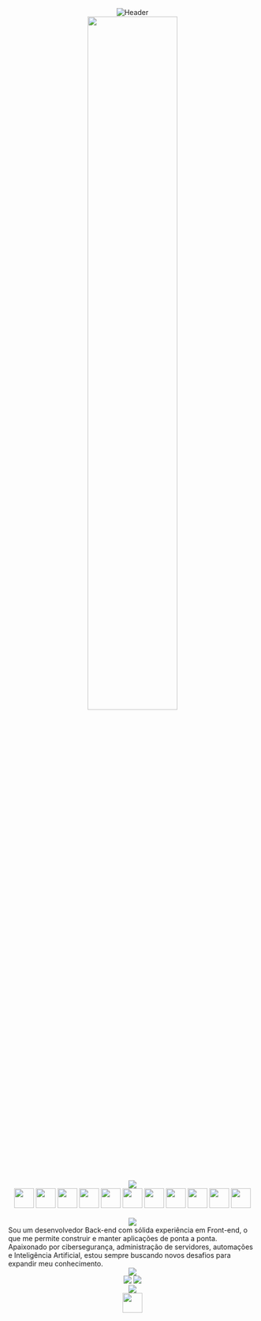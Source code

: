<div align="center">
  <img src="https://capsule-render.vercel.app/api?type=waving&height=300&color=gradient:0,000000,50,303030,100,000000&fontColor=ffffff&text=Miguel%20B.%20Pinotti&fontSize=60&animation=fadeIn&desc=Back-end%20%7C%20Front-end%20%7C%20Cibersegurança%20%7C%20Automação%20%7C%20IA&descAlign=50&descAlignY=70" alt="Header"/>
</div>
<div align="center">
  <img src="https://i.pinimg.com/originals/b0/98/33/b09833472bdae26a0b637ea79fadd09e.gif" width="60%" />
</div>

<br>
<div align="center">
  <img src="https://readme-typing-svg.demolab.com?font=Fira+Code&size=30&color=FFFFFF&center=true&vCenter=true&width=300&lines=Ferramentas"/>
</div>
<div align="center">
  <img height="40" width="40" src="https://cdn.simpleicons.org/html5/FFFFFF" />
  <img height="40" width="40" src="https://cdn.simpleicons.org/css/FFFFFF" />
  <img height="40" width="40" src="https://cdn.simpleicons.org/javascript/FFFFFF" />
  <img height="40" width="40" src="https://cdn.simpleicons.org/nodedotjs/FFFFFF" />
  <img height="40" width="40" src="https://cdn.simpleicons.org/python/FFFFFF" />
  <img height="40" width="40" src="https://cdn.simpleicons.org/selenium/FFFFFF" />
  <img height="40" width="40" src="https://cdn.simpleicons.org/php/FFFFFF" />
  <img height="40" width="40" src="https://cdn.simpleicons.org/mysql/FFFFFF" />
  <img height="40" width="40" src="https://cdn.simpleicons.org/git/FFFFFF" />
  <img height="40" width="40" src="https://cdn.simpleicons.org/linux/FFFFFF" />
  <img height="40" width="40" src="https://cdn.simpleicons.org/nixos/FFFFFF" />
</div>

<br>
<div align="center">
  <img src="https://readme-typing-svg.demolab.com?font=Fira+Code&size=30&color=FFFFFF&center=true&vCenter=true&width=300&lines=Sobre+mim"/>
</div>
Sou um desenvolvedor Back-end com sólida experiência em Front-end, o que me permite construir e manter aplicações de ponta a ponta. Apaixonado por cibersegurança, administração de servidores, automações e Inteligência Artificial, estou sempre buscando novos desafios para expandir meu conhecimento.

<div align="center">
  <img src="https://readme-typing-svg.demolab.com?font=Fira+Code&size=30&color=FFFFFF&center=true&vCenter=true&width=300&lines=Status"/>
</div>

<div align="center">
  <img src="https://github-readme-streak-stats.herokuapp.com/?user=miguel-b-p&theme=graywhite&hide_border=true">
  <img src="https://github-readme-stats.vercel.app/api?username=miguel-b-p&show_icons=true&count_private=true&hide_border=true&theme=graywhite">
</div>
<!-- ![miguel-b-p's Stats](https://github-readme-streak-stats.herokuapp.com/?user=miguel-b-p&theme=graywhite&hide_border=true) -->
<!-- ![miguel-b-p's Streak](https://github-readme-stats.vercel.app/api?username=miguel-b-p&show_icons=true&count_private=true&hide_border=true&theme=graywhite) -->

<div align="center">
  <img src="https://readme-typing-svg.demolab.com?font=Fira+Code&size=30&color=FFFFFF&center=true&vCenter=true&width=300&lines=Contatos"/>
</div>
<div align="center">
  <a href="mailto:miguelpinotty@gmail.com">
    <img height="40" width="40" src="https://cdn.simpleicons.org/gmail/FFFFFF" />
  </a>
</div>

